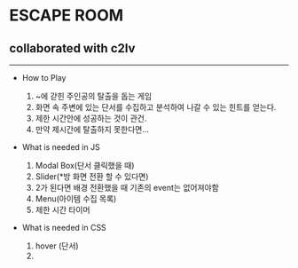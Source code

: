 # ESCAPE ROOM
## collaborated with c2lv
***
+ How to Play

    1. ~에 갇힌 주인공의 탈출을 돕는 게임
    2. 화면 속 주변에 있는 단서를 수집하고 분석하여 나갈 수 있는 힌트를 얻는다.
    3. 제한 시간안에 성공하는 것이 관건.
    4. 만약 제시간에 탈출하지 못한다면...
   
+ What is needed in JS

    1. Modal Box(단서 클릭했을 때)
    2. Slider(*방 화면 전환 할 수 있다면)
    3. 2가 된다면 배경 전환했을 때 기존의 event는 없어져야함
    4. Menu(아이템 수집 목록)
    5. 제한 시간 타이머

+ What is needed in CSS 

    1. hover (단서)
    2. 
